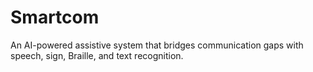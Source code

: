 # Smartcom
An AI-powered assistive system that bridges communication gaps with speech, sign, Braille, and text recognition.
